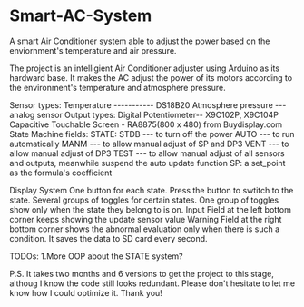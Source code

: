 # Smart-AC-System
A smart Air Conditioner system able to adjust the power based on the enviornment's temperature and air pressure.

The project is an intelligient Air Conditioner adjuster using Arduino as its hardward base.
It makes the AC adjust the power of its motors according to the environment's temperature and atmosphere pressure.

Sensor types:
Temperature ----------- DS18B20
Atmosphere pressure --- analog sensor
Output types:
Digital Potentiometer-- X9C102P, X9C104P
Capacitive Touchable Screen - RA8875(800 x 480) from Buydisplay.com
State Machine fields:
STATE: STDB --- to turn off the power
       AUTO --- to run automatically
       MANM --- to allow manual adjust of SP and DP3
       VENT --- to allow manual adjust of DP3
       TEST --- to allow manual adjust of all sensors and outputs, meanwhile suspend the auto update function
SP: a set_point as the formula's coefficient

Display System
One button for each state. Press the button to swtitch to the state.
Several groups of toggles for certain states. One group of toggles show only when the state they belong to is on.
Input Field at the left bottom corner keeps showing the update sensor value
Warning Field at the right bottom corner shows the abnormal evaluation only when there is such a condition.
It saves the data to SD card every second.

TODOs:
1.More OOP about the STATE system?

P.S. It takes two months and 6 versions to get the project to this stage, althoug I know the code still looks redundant.
Please don't hesitate to let me know how I could optimize it. Thank you!
